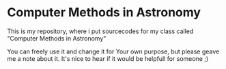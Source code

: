 # Computer Methods in Astronomy

This is my repository, where i put sourcecodes for my class called "Computer Methods in Astronomy"

You can freely use it and change it for Your own purpose, but please geave me a note about it. It's nice to hear if it would be helpfull for someone ;) 
